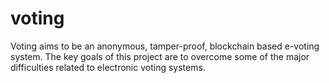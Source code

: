 # voting
Voting aims to be an anonymous, tamper-proof, blockchain based e-voting system. The key goals of this project are to overcome some of the major difficulties related to electronic voting systems.
